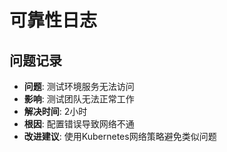 # 可靠性日志

## 问题记录
- **问题**: 测试环境服务无法访问
- **影响**: 测试团队无法正常工作
- **解决时间**: 2小时
- **根因**: 配置错误导致网络不通
- **改进建议**: 使用Kubernetes网络策略避免类似问题